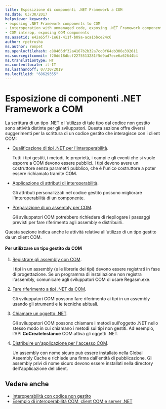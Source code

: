 ```yaml
---
title: Esposizione di componenti .NET Framework a COM
ms.date: 03/30/2017
helpviewer_keywords:
- exposing .NET Framework components to COM
- interoperation with unmanaged code, exposing .NET Framework components
- COM interop, exposing COM components
ms.assetid: e42a65f7-1e61-411f-b09a-aca1bbce24c6
author: rpetrusha
ms.author: ronpet
ms.openlocfilehash: c88466df32a4167b2b32a7cc0f64eb306e392611
ms.sourcegitcommit: f20dd18dbcf2275513281f5d9ad7ece6a62644b4
ms.translationtype: HT
ms.contentlocale: it-IT
ms.lasthandoff: 07/30/2019
ms.locfileid: "68629355"
---
```

# <a name="exposing-net-framework-components-to-com"></a>Esposizione di componenti .NET Framework a COM
La scrittura di un tipo .NET e l'utilizzo di tale tipo dal codice non gestito sono attività distinte per gli sviluppatori. Questa sezione offre diversi suggerimenti per la scrittura di un codice gestito che interagisce con i client COM:  
  
- [Qualificazione di tipi .NET per l'interoperabilità](../../../docs/standard/native-interop/qualify-net-types-for-interoperation.md).  
  
     Tutti i tipi gestiti, i metodi, le proprietà, i campi e gli eventi che si vuole esporre a COM devono essere pubblici. I tipi devono avere un costruttore senza parametri pubblico, che è l'unico costruttore a poter essere richiamato tramite COM.  
  
- [Applicazione di attributi di interoperabilità](../../../docs/standard/native-interop/apply-interop-attributes.md).  
  
     Gli attributi personalizzati nel codice gestito possono migliorare l'interoperabilità di un componente.  
  
- [Preparazione di un assembly per COM](../../../docs/framework/interop/packaging-an-assembly-for-com.md).  
  
     Gli sviluppatori COM potrebbero richiedere di riepilogare i passaggi previsti per fare riferimento agli assembly e distribuirli.  
  
 Questa sezione indica anche le attività relative all'utilizzo di un tipo gestito da un client COM.  
  
#### <a name="to-consume-a-managed-type-from-com"></a>Per utilizzare un tipo gestito da COM  
  
1. [Registrare gli assembly con COM](../../../docs/framework/interop/registering-assemblies-with-com.md).  
  
     I tipi in un assembly (e le librerie dei tipi) devono essere registrati in fase di progettazione. Se un programma di installazione non registra l'assembly, comunicare agli sviluppatori COM di usare Regasm.exe.  
  
2. [Fare riferimento a tipi .NET da COM](../../../docs/framework/interop/how-to-reference-net-types-from-com.md).  
  
     Gli sviluppatori COM possono fare riferimento ai tipi in un assembly usando gli strumenti e le tecniche abituali.  
  
3. [Chiamare un oggetto .NET](https://docs.microsoft.com/previous-versions/dotnet/netframework-4.0/8hw8h46b(v=vs.100)).  
  
     Gli sviluppatori COM possono chiamare i metodi sull'oggetto .NET nello stesso modo in cui chiamano i metodi sui tipi non gestiti. Ad esempio, l'API **CoCreateInstance** COM attiva gli oggetti .NET.  
  
4. [Distribuire un'applicazione per l'accesso COM](https://docs.microsoft.com/previous-versions/dotnet/netframework-4.0/c2850st8(v=vs.100)).  
  
     Un assembly con nome sicuro può essere installato nella Global Assembly Cache e richiede una firma dall'entità di pubblicazione. Gli assembly privi di nome sicuro devono essere installati nella directory dell'applicazione del client.  
  
## <a name="see-also"></a>Vedere anche

- [Interoperabilità con codice non gestito](../../../docs/framework/interop/index.md)
- [Esempio di interoperabilità COM: client COM e server .NET](../../../docs/framework/interop/com-interop-sample-com-client-and-net-server.md)
